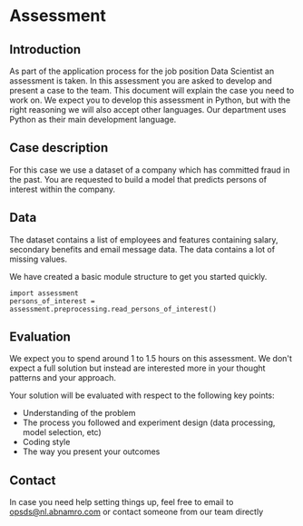 # Assessment

## Introduction
As part of the application process for the job position Data Scientist an assessment is taken. In this assessment you are asked to develop and present a case to the team. This document will explain the case you need to work on.
We expect you to develop this assessment in Python, but with the right reasoning we will also accept other languages. Our department uses Python as their main development language.

## Case description
For this case we use a dataset of a company which has committed fraud in the past. 
You are requested to build a model that predicts persons of interest within the company. 

## Data
The dataset contains a list of employees and features containing salary, secondary benefits and email message data. The data contains a lot of missing values.

We have created a basic module structure to get you started quickly.

```
import assessment
persons_of_interest = assessment.preprocessing.read_persons_of_interest()
```

## Evaluation

We expect you to spend around 1 to 1.5 hours on this assessment. We don't expect a full solution but instead are interested more in your thought patterns and your approach.

Your solution will be evaluated with respect to the following key points:

- Understanding of the problem
- The process you followed and experiment design (data processing, model selection, etc)
- Coding style
- The way you present your outcomes

## Contact

In case you need help setting things up, feel free to email to opsds@nl.abnamro.com or contact someone from our team directly